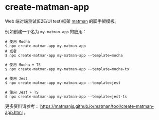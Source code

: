 # create-matman-app

Web 端对端测试(E2E/UI test)框架 [matman](https://github.com/matmanjs/matman) 的脚手架模板。

例如创建一个名为 `my-matman-app` 的应用：

```
# 使用 Mocha
$ npx create-matman-app my-matman-app
# 或者
$ npx create-matman-app my-matman-app --template=mocha

# 使用 Mocha + TS
$ npx create-matman-app my-matman-app --template=mocha-ts

# 使用 Jest
$ npx create-matman-app my-matman-app --template=jest

# 使用 Jest + TS
$ npx create-matman-app my-matman-app --template=jest-ts
```

更多资料请参考： https://matmanjs.github.io/matman/tool/create-matman-app.html 。
